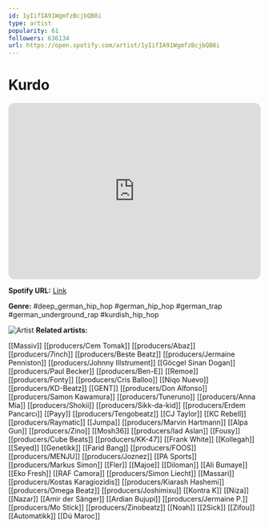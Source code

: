 ```yaml
---
id: 1yIifIA91WgmfzBcjbQB8i
type: artist
popularity: 61
followers: 636134
url: https://open.spotify.com/artist/1yIifIA91WgmfzBcjbQB8i
---
```

# Kurdo

<iframe style="border-radius:12px" src="https://open.spotify.com/embed/artist/1yIifIA91WgmfzBcjbQB8i" width="100%" height="352" frameBorder="0" allowfullscreen="" allow="autoplay; clipboard-write; encrypted-media; fullscreen; picture-in-picture" loading="lazy"></iframe>

**Spotify URL:** [Link](https://open.spotify.com/artist/1yIifIA91WgmfzBcjbQB8i)

**Genre:**  #deep_german_hip_hop #german_hip_hop #german_trap #german_underground_rap #kurdish_hip_hop

![Artist](https://i.scdn.co/image/ab6761610000e5ebf19fd5e8b5029fa4e2acce7c)
**Related artists:**

[[Massiv]]
[[producers/Cem Tomak]]
[[producers/Abaz]]
[[producers/7inch]]
[[producers/Beste Beatz]]
[[producers/Jermaine Penniston]]
[[producers/Johnny Illstrument]]
[[Göcgel Sinan Dogan]]
[[producers/Paul Becker]]
[[producers/Ben-E]]
[[Remoe]]
[[producers/Fonty]]
[[producers/Cris Balloo]]
[[Niqo Nuevo]]
[[producers/KD-Beatz]]
[[GENT]]
[[producers/Don Alfonso]]
[[producers/Samon Kawamura]]
[[producers/Tuneruno]]
[[producers/Anna Mia]]
[[producers/Shokii]]
[[producers/Sikk-da-kid]]
[[producers/Erdem Pancarcı]]
[[Payy]]
[[producers/Tengobeatz]]
[[CJ Taylor]]
[[KC Rebell]]
[[producers/Raymatic]]
[[Jumpa]]
[[producers/Marvin Hartmann]]
[[Alpa Gun]]
[[producers/Zino]]
[[Mosh36]]
[[producers/Iad Aslan]]
[[Fousy]]
[[producers/Cube Beats]]
[[producers/KK-47]]
[[Frank White]]
[[Kollegah]]
[[Seyed]]
[[Genetikk]]
[[Farid Bang]]
[[producers/FOOS]]
[[producers/MENJU]]
[[producers/Joznez]]
[[PA Sports]]
[[producers/Markus Simon]]
[[Fler]]
[[Majoe]]
[[Diloman]]
[[Ali Bumaye]]
[[Eko Fresh]]
[[RAF Camora]]
[[producers/Simon Liecht]]
[[Massari]]
[[producers/Kostas Karagiozidis]]
[[producers/Kiarash Hashemi]]
[[producers/Omega Beatz]]
[[producers/Joshimixu]]
[[Kontra K]]
[[Niza]]
[[Nazar]]
[[Amir der Sänger]]
[[Ardian Bujupi]]
[[producers/Jermaine P.]]
[[producers/Mo Stick]]
[[producers/Zinobeatz]]
[[Noah]]
[[2Sick]]
[[Zifou]]
[[Automatikk]]
[[Dú Maroc]]
